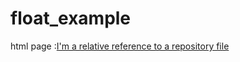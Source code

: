 # float_example
html page :[I'm a relative reference to a repository file](../LuisFros/float_example/float-exercise.html)
